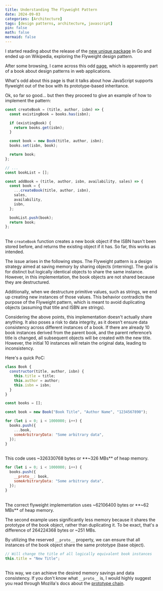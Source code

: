 ```yaml
---
title: Understanding The Flyweight Pattern 
date: 2024-09-03
categories: [Architecture]
tags: [design patterns, architecture, javascript]
pin: false
math: false
mermaid: false
---
```


I started reading about the release of the [new unique package](https://tip.golang.org/blog/unique) in Go and ended up on Wikipedia, exploring the Flyweight design pattern.

After some browsing, I came across this odd [page](https://www.patterns.dev/vanilla/flyweight-pattern), which is apparently part of a book about design patterns in web applications.

What's odd about this page is that it talks about how JavaScript supports flyweight out of the box with its prototype-based inheritance.

Ok, so far so good... but then they proceed to give an example of how to implement the pattern:

```js
const createBook = (title, author, isbn) => {
  const existingBook = books.has(isbn);

  if (existingBook) {
    return books.get(isbn);
  }

  const book = new Book(title, author, isbn);
  books.set(isbn, book);

  return book;
};

// ...
const bookList = [];

const addBook = (title, author, isbn, availability, sales) => {
  const book = {
    ...createBook(title, author, isbn),
    sales,
    availability,
    isbn,
  };

  bookList.push(book);
  return book;
};
```

\
The `createBook` function creates a new book object if the ISBN hasn't been stored before, and returns the existing object if it has. So far, this works as intended.

The issue arises in the following steps. The Flyweight pattern is a design strategy aimed at saving memory by sharing objects (interning). The goal is for distinct but logically identical objects to share the same instance. However, in this implementation, the book objects are not shared because they are destructured.

Additionally, when we destructure primitive values, such as strings, we end up creating new instances of those values. This behavior contradicts the purpose of the Flyweight pattern, which is meant to avoid duplicating objects (assuming that title and ISBN are strings).

Considering the above points, this implementation doesn't actually share anything. It also poses a risk to data integrity, as it doesn’t ensure data consistency across different instances of a book.
If there are already 10 book instances derived from the parent book, and the parent reference’s title is changed, all subsequent objects will be created with the new title. However, the initial 10 instances will retain the original data, leading to inconsistency.

Here's a quick PoC:

```js
class Book {
  constructor(title, author, isbn) {
    this.title = title;
    this.author = author;
    this.isbn = isbn;
  }
}

const books = [];

const book = new Book("Book Title", "Author Name", "1234567890");

for (let i = 0; i < 1000000; i++) {
  books.push({
    ...book,
    someArbitraryData: "Some arbitrary data",
  });
}
```

\
This code uses ~326330768 bytes or **~326 MBs** of heap memory.

```js
for (let i = 0; i < 1000000; i++) {
  books.push({
    __proto__: book,
    someArbitraryData: "Some arbitrary data",
  });
}
```

\
The correct flyweight implementation uses ~62106400 bytes or **~62 MBs** of heap memory.

The second example uses significantly less memory because it shares the prototype of the book object, rather than duplicating it.
To be exact, that's a difference of 264224368 bytes or ~251 MBs.

By utilizing the reserved `__proto__` property, we can ensure that all instances of the book object share the same prototype (base object).

```js
// Will change the title of all logically equivalent book instances
this.title = "New Title";
```

\
This way, we can achieve the desired memory savings and data consistency. If you don't know what `__proto__` is, I would highly suggest you read through Mozilla's docs about the [prototype chain](https://developer.mozilla.org/en-US/docs/Web/JavaScript/Inheritance_and_the_prototype_chain).
